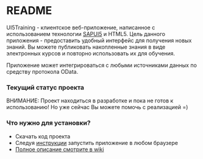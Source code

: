 # README #

UI5Training - клиентское веб-приложение, написанное с использованием технологии [SAPUI5](http://sap.github.io/openui5/) и HTML5. Цель данного приложения - предоставить удобный интерфейс для получения новых знаний. Вы можете публиковать накопленные знания в виде электронных курсов и повторно использовать их для обучения.

Приложение может интегрироваться с любыми источниками данных по средству протокола OData.

### Текущий статус проекта ###
ВНИМАНИЕ: Проект находиться в разработке и пока не готов к использованию! 
Но уже сейчас Вы можете помочь с реализацией =)

### Что нужно для установки? ###

* Скачать код проекта
* Следуя [инструкции](https://github.com/seafolk/Ui5Training/wiki/%D0%9A%D0%B0%D0%BA-%D1%83%D1%81%D1%82%D0%B0%D0%BD%D0%BE%D0%B2%D0%B8%D1%82%D1%8C-%D0%BF%D1%80%D0%B8%D0%BB%D0%BE%D0%B6%D0%B5%D0%BD%D0%B8%D0%B5%3F) запустить приложение в любом браузере
* [Полное описание смотрите в wiki](https://github.com/seafolk/Ui5Training/wiki)